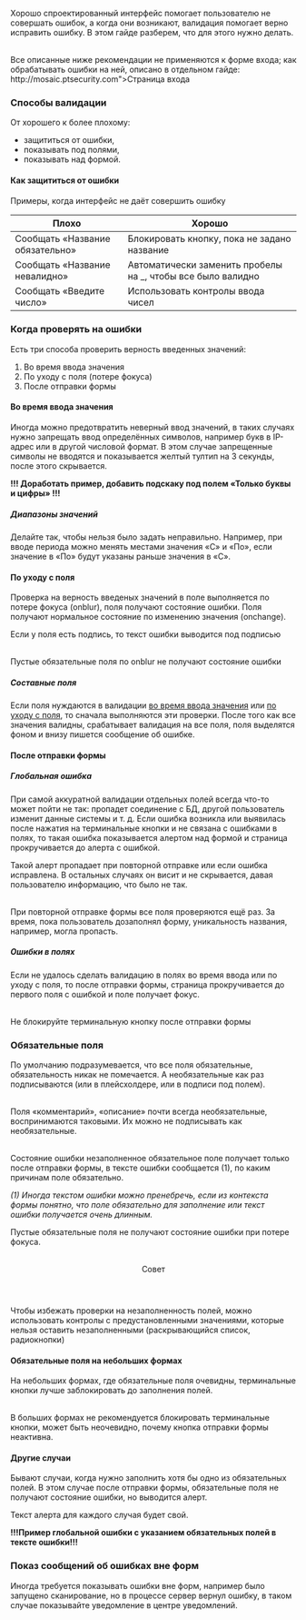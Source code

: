 Хорошо спроектированный интерфейс помогает пользователю не совершать ошибок, а когда они возникают, валидация помогает верно исправить ошибку. В этом гайде разберем, что для этого нужно делать.

<br>
<div class="mc-alert mc-alert_warning">
    <i class="mc mc-icon mc-error_16 mc-alert__icon"></i>
    Все описанные ниже рекомендации не применяются к форме входа; как обрабатывать ошибки на ней, описано в отдельном гайде: <a pseudo mc-link>http://mosaic.ptsecurity.com">Страница входа</a>
</div>


### Способы валидации
От хорошего к более плохому:
- защититься от ошибки,
- показывать под полями,
- показывать над формой.

#### Как защититься от ошибки
Примеры, когда интерфейс не даёт совершить ошибку

| Плохо | Хорошо |
|---------|-------------------------------------------------------------------------------------------------------------------------------------------------------------------------------------------|
| Сообщать «Название обязательно» | Блокировать кнопку, пока не задано название |
| Сообщать «Название невалидно» | Автоматически заменить пробелы на _, чтобы все было валидно |
| Сообщать «Введите число» | Использовать контролы ввода чисел |

### Когда проверять на ошибки
Есть три способа проверить верность введенных значений:

1. Во время ввода значения
2. По уходу с поля (потере фокуса)
3. После отправки формы

#### Во время ввода значения
Иногда можно предотвратить неверный ввод значений, в таких случаях нужно запрещать ввод определённых символов, например букв в IP-адрес или в другой числовой формат. В этом случае запрещенные символы не вводятся и показывается желтый тултип на 3 секунды, после этого скрывается.

**!!! Доработать пример, добавить подскаку под полем «Только буквы и цифры» !!!**
<!-- example(validation-on-type) -->

##### Диапазоны значений
Делайте так, чтобы нельзя было задать неправильно. Например, при вводе периода можно менять местами значения «С» и «По», если значение в «По» будут указаны раньше значения в «С».

#### По уходу с поля
Проверка на верность введеных значений в поле выполняется по потере фокуса (onblur), поля получают состояние ошибки. Поля получают нормальное состояние по изменению значения (onchange).

Если у поля есть подпись, то текст ошибки выводится под подписью

<br>
<div class="mc-alert mc-alert_warning">
    <i class="mc mc-icon mc-error_16 mc-alert__icon"></i>
    Пустые обязательные поля по onblur не получают состояние ошибки
</div>

<!-- example(validation-on-blur) -->

##### Составные поля
Если поля нуждаются в валидации [во время ввода значения](/validation/overview#Во-время-ввода-значения) или [по уходу с поля](/validation/overview#По-уходу-с-поля), то сначала выполняются эти проверки. После того как все значения валидны, срабатывает валидация на все поля, поля выделятся фоном и внизу пишется сообщение об ошибке.

<!-- example(validation-composite) -->

#### После отправки формы
##### Глобальная ошибка
При самой аккуратной валидации отдельных полей всегда что-то может пойти не так: пропадет соединение с БД, другой пользователь изменит данные системы и т. д. Если ошибка возникла или выявилась после нажатия на терминальные кнопки и не связана с ошибками в полях, то такая ошибка показывается алертом над формой и страница прокручивается до алерта с ошибкой.

Такой алерт пропадает при повторной отправке или если ошибка исправлена. В остальных случаях он висит и не скрывается, давая пользователю информацию, что было не так.

<br>
<div class="mc-alert mc-alert_info">
        <i class="mc mc-icon mc-info-o_16 mc-alert__icon"></i>
    При повторной отправке формы все поля проверяются ещё раз. За время, пока пользователь дозаполнял форму, уникальность названия, например, могла пропасть.
</div>

<!-- example(validation-global) -->

##### Ошибки в полях
Если не удалось сделать валидацию в полях во время ввода или по уходу с поля, то после отправки формы, страница прокручивается до первого поля с ошибкой и поле получает фокус.

<br>
<div class="mc-alert mc-alert_warning">
    <i class="mc mc-icon mc-error_16 mc-alert__icon"></i>
    Не блокируйте терминальную кнопку после отправки формы
</div>

### Обязательные поля
По умолчанию подразумевается, что все поля обязательные, обязательность никак не помечается. А необязательные как раз подписываются (или в плейсхолдере, или в подписи под полем).

<br>
<div class="mc-alert mc-alert_info">
        <i class="mc mc-icon mc-info-o_16 mc-alert__icon"></i>
        Поля «комментарий», «описание» почти всегда необязательные, воспринимаются таковыми. Их можно не подписывать как необязательные.
</div>
<br>

Состояние ошибки незаполненное обязательное поле получает только после отправки формы, в тексте ошибки сообщается (1), по каким причинам поле обязательно.

*(1) Иногда текстом ошибки можно пренебречь, если из контекста формы понятно, что поле обязательно для заполнение или текст ошибки получается очень длинным.*

Пустые обязательные поля не получают состояние ошибки при потере фокуса.

<br>
 <div class="mc-alert mc-alert_dismissible">
            <div>
                <header>Совет</header>
                Чтобы избежать проверки на незаполненность полей, можно использовать контролы с предустановленными значениями, которые нельзя оставить незаполненными (раскрывающийся список, радиокнопки)
            </div>
        </div>

<!-- example(validation-overview) -->

#### Обязательные поля на небольших формах
На небольших формах, где обязательные поля очевидны, терминальные кнопки лучше заблокировать до заполнения полей.

<br>
<div class="mc-alert mc-alert_warning">
    <i class="mc mc-icon mc-error_16 mc-alert__icon"></i>
    В больших формах не рекомендуется блокировать терминальные кнопки, может быть неочевидно, почему кнопка отправки формы неактивна.
</div>

<!-- example(validation-small) -->

#### Другие случаи
Бывают случаи, когда нужно заполнить хотя бы одно из обязательных полей. В этом случае после отправки формы, обязательные поля не получают состояние ошибки, но выводится алерт.

Текст алерта для каждого случая будет свой.

**!!!Пример глобальной ошибки с указанием обязательных полей в тексте ошибки!!!**

### Показ сообщений об ошибках вне форм
Иногда требуется показывать ошибки вне форм, например было запущено сканирование, но в процессе сервер вернул ошибку, в таком случае показывайте уведомление в центре уведомлений.